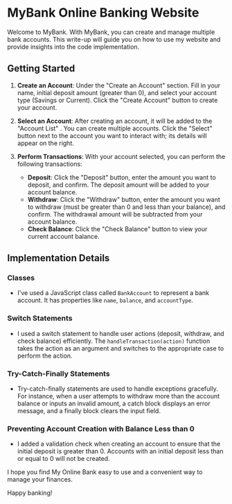 # MyBank Online Banking Website

Welcome to MyBank. With MyBank, you can create and manage multiple bank accounts. This write-up will guide you on how to use my website and provide insights into the code implementation.

## Getting Started

1. **Create an Account**: Under the "Create an Account" section. Fill in your name, initial deposit amount (greater than 0), and select your account type (Savings or Current). Click the "Create Account" button to create your account.

2. **Select an Account**: After creating an account, it will be added to the "Account List" . You can create multiple accounts. Click the "Select" button next to the account you want to interact with; its details will appear on the right.

3. **Perform Transactions**: With your account selected, you can perform the following transactions:
   - **Deposit**: Click the "Deposit" button, enter the amount you want to deposit, and confirm. The deposit amount will be added to your account balance.
   - **Withdraw**: Click the "Withdraw" button, enter the amount you want to withdraw (must be greater than 0 and less than your balance), and confirm. The withdrawal amount will be subtracted from your account balance.
   - **Check Balance**: Click the "Check Balance" button to view your current account balance.

## Implementation Details

### Classes
- I've used a JavaScript class called `BankAccount` to represent a bank account. It has properties like `name`, `balance`, and `accountType`.

### Switch Statements
- I used a switch statement to handle user actions (deposit, withdraw, and check balance) efficiently. The `handleTransaction(action)` function takes the action as an argument and switches to the appropriate case to perform the action.

### Try-Catch-Finally Statements
- Try-catch-finally statements are used to handle exceptions gracefully. For instance, when a user attempts to withdraw more than the account balance or inputs an invalid amount, a catch block displays an error message, and a finally block clears the input field.

### Preventing Account Creation with Balance Less than 0
- I added a validation check when creating an account to ensure that the initial deposit is greater than 0. Accounts with an initial deposit less than or equal to 0 will not be created.

I hope you find My Online Bank easy to use and a convenient way to manage your finances.

Happy banking!
